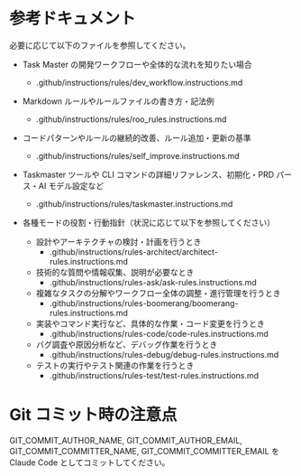 # 参考ドキュメント

必要に応じて以下のファイルを参照してください。

- Task Master の開発ワークフローや全体的な流れを知りたい場合

  - .github/instructions/rules/dev_workflow.instructions.md

- Markdown ルールやルールファイルの書き方・記法例

  - .github/instructions/rules/roo_rules.instructions.md

- コードパターンやルールの継続的改善、ルール追加・更新の基準

  - .github/instructions/rules/self_improve.instructions.md

- Taskmaster ツールや CLI コマンドの詳細リファレンス、初期化・PRD パース・AI モデル設定など

  - .github/instructions/rules/taskmaster.instructions.md

- 各種モードの役割・行動指針（状況に応じて以下を参照してください）
  - 設計やアーキテクチャの検討・計画を行うとき
    - .github/instructions/rules-architect/architect-rules.instructions.md
  - 技術的な質問や情報収集、説明が必要なとき
    - .github/instructions/rules-ask/ask-rules.instructions.md
  - 複雑なタスクの分解やワークフロー全体の調整・進行管理を行うとき
    - .github/instructions/rules-boomerang/boomerang-rules.instructions.md
  - 実装やコマンド実行など、具体的な作業・コード変更を行うとき
    - .github/instructions/rules-code/code-rules.instructions.md
  - バグ調査や原因分析など、デバッグ作業を行うとき
    - .github/instructions/rules-debug/debug-rules.instructions.md
  - テストの実行やテスト関連の作業を行うとき
    - .github/instructions/rules-test/test-rules.instructions.md

# Git コミット時の注意点

GIT_COMMIT_AUTHOR_NAME, GIT_COMMIT_AUTHOR_EMAIL, GIT_COMMIT_COMMITTER_NAME, GIT_COMMIT_COMMITTER_EMAIL を Claude Code としてコミットしてください。
